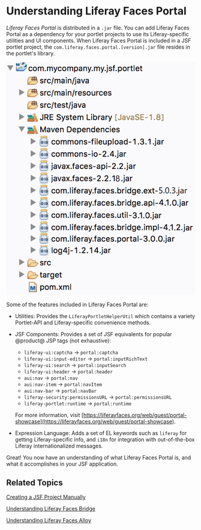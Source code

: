 # Understanding Liferay Faces Portal [](id=understanding-liferay-faces-portal)

*Liferay Faces Portal* is distributed in a `.jar` file. You can add Liferay
Faces Portal as a dependency for your portlet projects to use its
Liferay-specific utilities and UI components. When Liferay Faces Portal is
included in a JSF portlet project, the `com.liferay.faces.portal.[version].jar`
file resides in the portlet's library. 

![Figure 1: The required `.jar` files are downloaded for your JSF portlet based on the JSF UI Component Suite you configured.](../../images/jsf-jars-package-explorer.png)

Some of the features included in Liferay Faces Portal are: 

- Utilities: Provides the `LiferayPortletHelperUtil` which contains a variety
  Portlet-API and Liferay-specific convenience methods.

- JSF Components: Provides a set of JSF equivalents for popular @product@ JSP
  tags (not exhaustive):
    - `liferay-ui:captcha` &rarr; `portal:captcha`
    - `liferay-ui:input-editor` &rarr; `portal:inputRichText`
    - `liferay-ui:search` &rarr; `portal:inputSearch`
    - `liferay-ui:header` &rarr; `portal:header`
    - `aui:nav` &rarr; `portal:nav`
    - `aui:nav-item` &rarr; `portal:navItem`
    - `aui:nav-bar` &rarr; `portal:navBar`
    - `liferay-security:permissionsURL` &rarr; `portal:permissionsURL`
    - `liferay-portlet:runtime` &rarr; `portal:runtime`

    For more information, visit
    [https://liferayfaces.org/web/guest/portal-showcase](https://liferayfaces.org/web/guest/portal-showcase).

- Expression Language: Adds a set of EL keywords such as `liferay` for getting
  Liferay-specific info, and `i18n` for integration with out-of-the-box Liferay
  internationalized messages. 

Great! You now have an understanding of what Liferay Faces Portal is, and what
it accomplishes in your JSF application. 

## Related Topics [](id=related-topics)

[Creating a JSF Project Manually](/develop/tutorials/-/knowledge_base/7-1/creating-a-jsf-project-manually)

[Understanding Liferay Faces Bridge](/develop/reference/-/knowledge_base/7-1/understanding-liferay-faces-bridge)

[Understanding Liferay Faces Alloy](/develop/reference/-/knowledge_base/7-1/understanding-liferay-faces-alloy)
